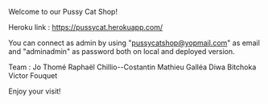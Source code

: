 Welcome to our Pussy Cat Shop!

Heroku link : https://pussycat.herokuapp.com/


You can connect as admin by using "pussycatshop@yopmail.com" as email and "adminadmin" as password both on local and deployed version.

Team :
  Jo Thomé
  Raphaël Chillio--Costantin
  Mathieu Galléa
  Diwa Bitchoka
  Victor Fouquet

Enjoy your visit!
